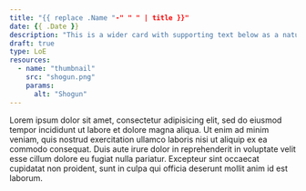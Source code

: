 ```yaml
---
title: "{{ replace .Name "-" " " | title }}"
date: {{ .Date }}
description: "This is a wider card with supporting text below as a natural lead-in to additional content. This content is a little bit longer."
draft: true
type: LoE
resources:
  - name: "thumbnail"
    src: "shogun.png"
    params:
      alt: "Shogun"
---
```


Lorem ipsum dolor sit amet, consectetur adipisicing elit, sed do eiusmod tempor incididunt ut labore et dolore magna aliqua. Ut enim ad minim veniam, quis nostrud exercitation ullamco laboris nisi ut aliquip ex ea commodo consequat. Duis aute irure dolor in reprehenderit in voluptate velit esse cillum dolore eu fugiat nulla pariatur. Excepteur sint occaecat cupidatat non proident, sunt in culpa qui officia deserunt mollit anim id est laborum.
